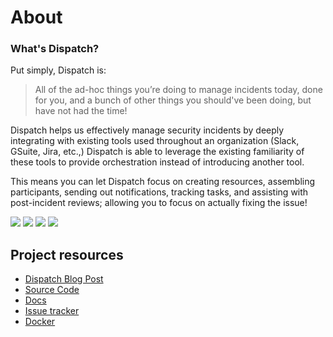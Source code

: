 # About

### What's Dispatch?

Put simply, Dispatch is:

> All of the ad-hoc things you’re doing to manage incidents today, done for you, and a bunch of other things you should've been doing, but have not had the time!

Dispatch helps us effectively manage security incidents by deeply integrating with existing tools used throughout an organization \(Slack, GSuite, Jira, etc.,\) Dispatch is able to leverage the existing familiarity of these tools to provide orchestration instead of introducing another tool.

This means you can let Dispatch focus on creating resources, assembling participants, sending out notifications, tracking tasks, and assisting with post-incident reviews; allowing you to focus on actually fixing the issue!

![](https://github.com/Netflix/dispatch/raw/main/docs/images/screenshots/thumb-1.png) ![](https://github.com/Netflix/dispatch/raw/main/docs/images/screenshots/thumb-2.png) ![](https://github.com/Netflix/dispatch/raw/main/docs/images/screenshots/thumb-3.png) ![](https://github.com/Netflix/dispatch/raw/main/docs/images/screenshots/thumb-4.png)

## Project resources

- [Dispatch Blog Post](https://medium.com/@NetflixTechBlog/introducing-dispatch-da4b8a2a8072)
- [Source Code](https://github.com/netflix/dispatch)
- [Docs](https://netflix.github.io/dispatch/)
- [Issue tracker](https://github.com/netflix/dispatch/issues)
- [Docker](https://github.com/Netflix/dispatch-docker)
